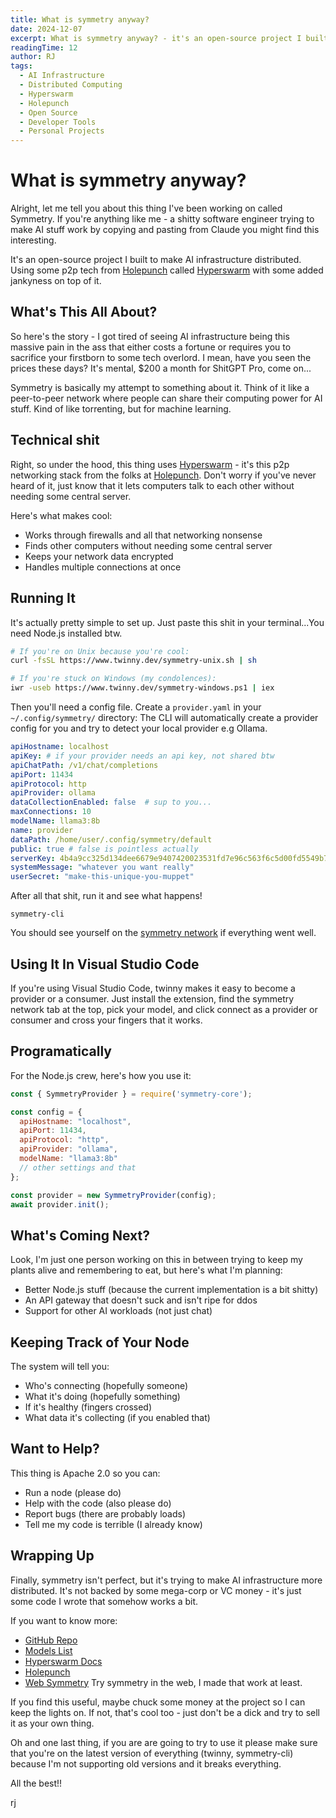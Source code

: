 ```yaml
---
title: What is symmetry anyway?
date: 2024-12-07
excerpt: What is symmetry anyway? - it's an open-source project I built to make AI infrastructure distributed. Using some p2p tech from Holepunch called Hyperswarm, it lets people share computing power over a janky network.
readingTime: 12
author: RJ
tags: 
  - AI Infrastructure
  - Distributed Computing
  - Hyperswarm
  - Holepunch
  - Open Source
  - Developer Tools
  - Personal Projects
---
```


# What is symmetry anyway?

Alright, let me tell you about this thing I've been working on called Symmetry. If you're anything like me - a shitty software engineer trying to make AI stuff work by copying and pasting from Claude you might find this interesting.

It's an open-source project I built to make AI infrastructure distributed. Using some p2p tech from [Holepunch](https://holepunch.to) called [Hyperswarm](https://github.com/holepunchto/hyperswarm) with some added jankyness on top of it.

## What's This All About?

So here's the story - I got tired of seeing AI infrastructure being this massive pain in the ass that either costs a fortune or requires you to sacrifice your firstborn to some tech overlord. I mean, have you seen the prices these days? It's mental, $200 a month for ShitGPT Pro, come on...

Symmetry is basically my attempt to something about it. Think of it like a peer-to-peer network where people can share their computing power for AI stuff. Kind of like torrenting, but for machine learning.

## Technical shit

Right, so under the hood, this thing uses [Hyperswarm](https://github.com/holepunchto/hyperswarm) - it's this p2p networking stack from the folks at [Holepunch](https://holepunch.to). Don't worry if you've never heard of it, just know that it lets computers talk to each other without needing some central server.

Here's what makes cool:
- Works through firewalls and all that networking nonsense
- Finds other computers without needing some central server
- Keeps your network data encrypted
- Handles multiple connections at once

## Running It

It's actually pretty simple to set up. Just paste this shit in your terminal...You need Node.js installed btw.

```bash
# If you're on Unix because you're cool:
curl -fsSL https://www.twinny.dev/symmetry-unix.sh | sh

# If you're stuck on Windows (my condolences):
iwr -useb https://www.twinny.dev/symmetry-windows.ps1 | iex
```

Then you'll need a config file. Create a `provider.yaml` in your `~/.config/symmetry/` directory:  The CLI will automatically create a provider config for you and try to detect your local provider e.g Ollama.

```yaml
apiHostname: localhost
apiKey: # if your provider needs an api key, not shared btw
apiChatPath: /v1/chat/completions
apiPort: 11434
apiProtocol: http
apiProvider: ollama
dataCollectionEnabled: false  # sup to you...
maxConnections: 10
modelName: llama3:8b
name: provider
dataPath: /home/user/.config/symmetry/default
public: true # false is pointless actually
serverKey: 4b4a9cc325d134dee6679e9407420023531fd7e96c563f6c5d00fd5549b77435
systemMessage: "whatever you want really"
userSecret: "make-this-unique-you-muppet"
```

After all that shit, run it and see what happens!

```
symmetry-cli
```

You should see yourself on the [symmetry network](https://twinny.dev/symmetry) if everything went well.

## Using It In Visual Studio Code

If you're using Visual Studio Code, twinny makes it easy to become a provider or a consumer. Just install the extension, find the symmetry network tab at the top, pick your model, and click connect as a provider or consumer and cross your fingers that it works.

## Programatically

For the Node.js crew, here's how you use it:

```javascript
const { SymmetryProvider } = require('symmetry-core');

const config = {
  apiHostname: "localhost",
  apiPort: 11434,
  apiProtocol: "http",
  apiProvider: "ollama",
  modelName: "llama3:8b"
  // other settings and that
};

const provider = new SymmetryProvider(config);
await provider.init();
```

## What's Coming Next?

Look, I'm just one person working on this in between trying to keep my plants alive and remembering to eat, but here's what I'm planning:
- Better Node.js stuff (because the current implementation is a bit shitty)
- An API gateway that doesn't suck and isn't ripe for ddos
- Support for other AI workloads (not just chat)

## Keeping Track of Your Node

The system will tell you:
- Who's connecting (hopefully someone)
- What it's doing (hopefully something)
- If it's healthy (fingers crossed)
- What data it's collecting (if you enabled that)

## Want to Help?

This thing is Apache 2.0 so you can:
- Run a node (please do)
- Help with the code (also please do)
- Report bugs (there are probably loads)
- Tell me my code is terrible (I already know)

## Wrapping Up

Finally, symmetry isn't perfect, but it's trying to make AI infrastructure more distributed. It's not backed by some mega-corp or VC money - it's just some code I wrote that somehow works a bit.

If you want to know more:
- [GitHub Repo](https://github.com/twinnydotdev/symmetry-core)
- [Models List](https://twinny.dev/symmetry)
- [Hyperswarm Docs](https://github.com/holepunchto/hyperswarm)
- [Holepunch](https://holepunch.to)
- [Web Symmetry](https://twinny.dev/symmetry) Try symmetry in the web, I made that work at least.

If you find this useful, maybe chuck some money at the project so I can keep the lights on. If not, that's cool too - just don't be a dick and try to sell it as your own thing.

Oh and one last thing, if you are are going to try to use it please make sure that you're on the latest version of everything (twinny, symmetry-cli) because I'm not supporting old versions and it breaks everything.

All the best!!

rj
